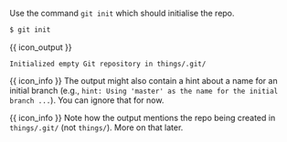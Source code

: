 Use the command `git init` which should initialise the repo.

```bash {.no-line-numbers}
$ git init
```
{{ icon_output }}
```{.no-line-numbers highlight-lines="1['.git']"}
Initialized empty Git repository in things/.git/
```
{{ icon_info }} The output might also contain a hint about a name for an initial branch (e.g., `hint: Using 'master' as the name for the initial branch ...`). You can ignore that for now.

{{ icon_info }} Note how the output mentions the repo being created in `things/.git/` (not `things/`). More on that later.

